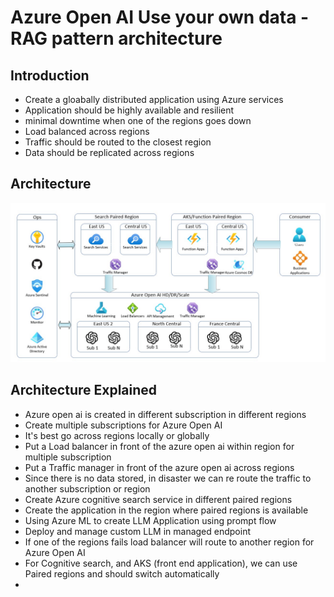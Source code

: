 # Azure Open AI Use your own data - RAG pattern architecture

## Introduction

- Create a gloabally distributed application using Azure services
- Application should be highly available and resilient
- minimal downtime when one of the regions goes down
- Load balanced across regions
- Traffic should be routed to the closest region
- Data should be replicated across regions

## Architecture

![Architecture](https://github.com/balakreshnan/Samples2023/blob/main/AOAI/images/arch2.jpg "Architecture")

## Architecture Explained

- Azure open ai is created in different subscription in different regions
- Create multiple subscriptions for Azure Open AI
- It's best go across regions locally or globally
- Put a Load balancer in front of the azure open ai within region for multiple subscription
- Put a Traffic manager in front of the azure open ai across regions
- Since there is no data stored, in disaster we can re route the traffic to another subscription or region
- Create Azure cognitive search service in different paired regions
- Create the application in the region where paired regions is available
- Using Azure ML to create LLM Application using prompt flow
- Deploy and manage custom LLM in managed endpoint
- If one of the regions fails load balancer will route to another region for Azure Open AI
- For Cognitive search, and AKS (front end application), we can use Paired regions and should switch automatically
- 